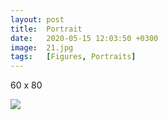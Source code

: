 ```yaml
---
layout: post
title:  Portrait
date:   2020-05-15 12:03:50 +0300
image:  21.jpg
tags:   [Figures, Portraits]
---
```


60 x 80

![]({{site.baseurl}}/img/21.jpg)

